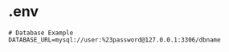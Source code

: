 # .env

```dotenv
# Database Example
DATABASE_URL=mysql://user:%23password@127.0.0.1:3306/dbname
```